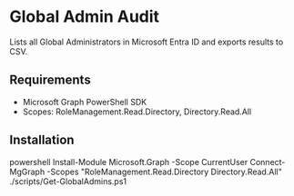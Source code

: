 # Global Admin Audit

Lists all Global Administrators in Microsoft Entra ID and exports results to CSV.

## Requirements
- Microsoft Graph PowerShell SDK
- Scopes: RoleManagement.Read.Directory, Directory.Read.All

## Installation
powershell
Install-Module Microsoft.Graph -Scope CurrentUser
Connect-MgGraph -Scopes "RoleManagement.Read.Directory Directory.Read.All"
./scripts/Get-GlobalAdmins.ps1
